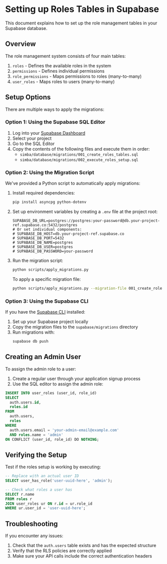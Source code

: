 # Setting up Roles Tables in Supabase

This document explains how to set up the role management tables in your Supabase database.

## Overview

The role management system consists of four main tables:

1. `roles` - Defines the available roles in the system
2. `permissions` - Defines individual permissions
3. `role_permissions` - Maps permissions to roles (many-to-many)
4. `user_roles` - Maps roles to users (many-to-many)

## Setup Options

There are multiple ways to apply the migrations:

### Option 1: Using the Supabase SQL Editor

1. Log into your [Supabase Dashboard](https://app.supabase.io/)
2. Select your project
3. Go to the SQL Editor
4. Copy the contents of the following files and execute them in order:
   - `simba/database/migrations/001_create_roles_tables.sql`
   - `simba/database/migrations/002_execute_roles_setup.sql`

### Option 2: Using the Migration Script

We've provided a Python script to automatically apply migrations:

1. Install required dependencies:
   ```bash
   pip install asyncpg python-dotenv
   ```

2. Set up environment variables by creating a `.env` file at the project root:
   ```
   SUPABASE_DB_URL=postgres://postgres:your-password@db.your-project-ref.supabase.co:5432/postgres
   # Or set individual components:
   # SUPABASE_DB_HOST=db.your-project-ref.supabase.co
   # SUPABASE_DB_PORT=5432
   # SUPABASE_DB_NAME=postgres
   # SUPABASE_DB_USER=postgres
   # SUPABASE_DB_PASSWORD=your-password
   ```

3. Run the migration script:
   ```bash
   python scripts/apply_migrations.py
   ```

   To apply a specific migration file:
   ```bash
   python scripts/apply_migrations.py --migration-file 001_create_roles_tables.sql
   ```

### Option 3: Using the Supabase CLI

If you have the [Supabase CLI](https://supabase.com/docs/guides/cli) installed:

1. Set up your Supabase project locally
2. Copy the migration files to the `supabase/migrations` directory
3. Run migrations with:
   ```bash
   supabase db push
   ```

## Creating an Admin User

To assign the admin role to a user:

1. Create a regular user through your application signup process
2. Use the SQL editor to assign the admin role:

```sql
INSERT INTO user_roles (user_id, role_id)
SELECT 
  auth.users.id, 
  roles.id
FROM 
  auth.users, 
  roles
WHERE 
  auth.users.email = 'your-admin-email@example.com'
  AND roles.name = 'admin'
ON CONFLICT (user_id, role_id) DO NOTHING;
```

## Verifying the Setup

Test if the roles setup is working by executing:

```sql
-- Replace with an actual user ID
SELECT user_has_role('user-uuid-here', 'admin');

-- Check what roles a user has
SELECT r.name
FROM roles r
JOIN user_roles ur ON r.id = ur.role_id
WHERE ur.user_id = 'user-uuid-here';
```

## Troubleshooting

If you encounter any issues:

1. Check that the `auth.users` table exists and has the expected structure
2. Verify that the RLS policies are correctly applied
3. Make sure your API calls include the correct authentication headers 